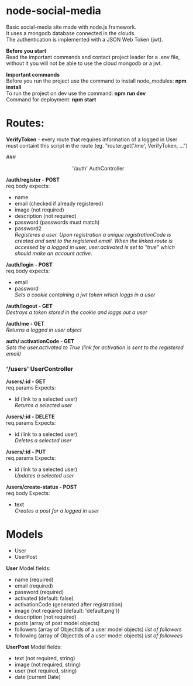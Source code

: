 # node-social-media
Basic social-media site made with node.js framework.  
It uses a mongodb database connected in the clouds.  
The authentication is implemented with a JSON Web Token (jwt).  

**Before you start**  
Read the important commands and contact project leader for a .env file, without it you will not be able to use the cloud mongodb or a jwt.  

**Important commands**  
Before you run the project use the command to install node_modules: __npm install__  
To run the project on dev use the command: __npm run dev__   
Command for deployment: __npm start__  

 # Routes:
 __VerifyToken__ - every route that requires information of a logged in User must containt this script in the route (eg. "router.get('/me', VerifyToken, ...")  

 ###<div style="text-align:center">'/auth' AuthController </div> 
 
**/auth/register - POST**  
req.body expects:
- name
- email (checked if already registered)
- image (not required)
- description (not required) 
- password (passwords must match)
- password2  
_Registeres a user. Upon registration a unique registrationCode is created and sent to the registered email. When the linked route is accessed by a logged in user, user.activated is set to "true" which should make an account active._
 
**/auth/login - POST**  
req.body expects:
- email
- password  
_Sets a cookie containing a jwt token which loggs in a user_
 
**/auth/logout - GET**  
_Destroys a token stored in the cookie and loggs out a user_

**/auth/me - GET**  
_Returns a logged in user object_  

 **auth/:activationCode - GET**  
 _Sets the user.activated to True (link for activation is sent to the registered email)_  
 
 ### '/users' UserController
 
**/users/:id - GET**  
req.params Expects:
- id (link to a selected user)  
_Returns a selected user_
 
**/users/:id - DELETE**  
req.params Expects:
- id (link to a selected user)  
_Deletes a selected user_
 
**/users/:id - PUT**  
req.params Expects:
- id (link to a selected user)  
_Updates a selected user_
 
**/users/create-status - POST**  
req.body Expects:
- text  
_Creates a post for a logged in user_

# Models
- User  
- UserPost  
  
**User**
Model fields:  
- name (required)
- email (required)
- password (required)
- activated (default: false)
- activationCode (generated after registration)
- image (not required (default: 'default.png'))
- description (not required)
- posts (array of post model objects) 
- followers (array of ObjectIds of a user model objects) _list of followers_
- following (array of ObjectIds of a user model objects) _list of followees_  

**UserPost**
Model fields:  
- text (not required, string)
- image (not required, string)
- user (not required, string)
- date (current Date)

